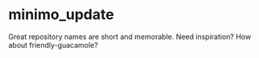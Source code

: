 # minimo_update
Great repository names are short and memorable. Need inspiration? How about friendly-guacamole?
